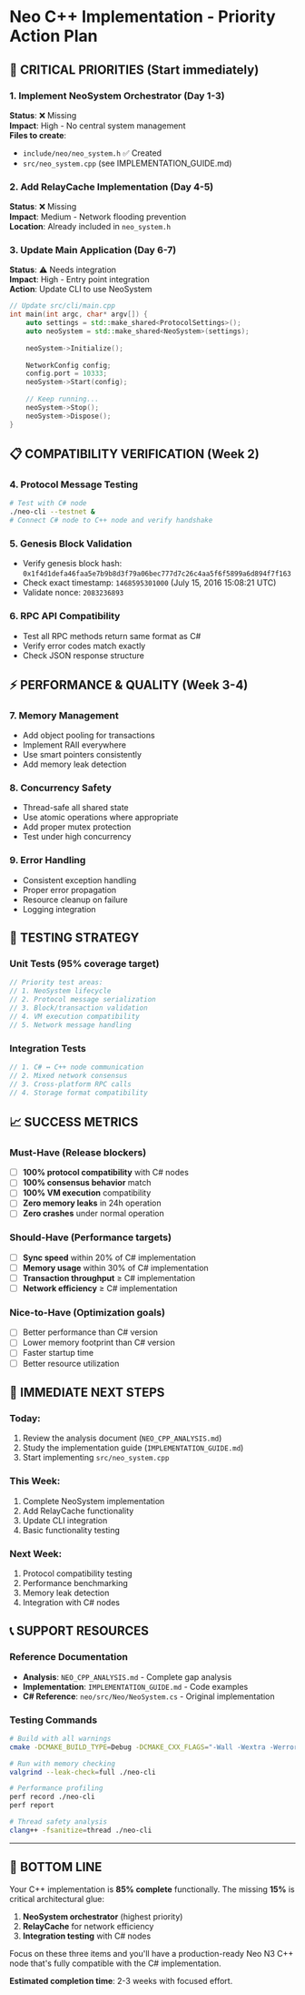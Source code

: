 # Neo C++ Implementation - Priority Action Plan

## 🚨 **CRITICAL PRIORITIES** (Start immediately)

### 1. **Implement NeoSystem Orchestrator** (Day 1-3)
**Status**: ❌ Missing  
**Impact**: High - No central system management  
**Files to create**:
- `include/neo/neo_system.h` ✅ Created
- `src/neo_system.cpp` (see IMPLEMENTATION_GUIDE.md)

### 2. **Add RelayCache Implementation** (Day 4-5) 
**Status**: ❌ Missing  
**Impact**: Medium - Network flooding prevention  
**Location**: Already included in `neo_system.h`

### 3. **Update Main Application** (Day 6-7)
**Status**: ⚠️ Needs integration  
**Impact**: High - Entry point integration  
**Action**: Update CLI to use NeoSystem

```cpp
// Update src/cli/main.cpp
int main(int argc, char* argv[]) {
    auto settings = std::make_shared<ProtocolSettings>();
    auto neoSystem = std::make_shared<NeoSystem>(settings);
    
    neoSystem->Initialize();
    
    NetworkConfig config;
    config.port = 10333;
    neoSystem->Start(config);
    
    // Keep running...
    neoSystem->Stop();
    neoSystem->Dispose();
}
```

## 📋 **COMPATIBILITY VERIFICATION** (Week 2)

### 4. **Protocol Message Testing**
```bash
# Test with C# node
./neo-cli --testnet &
# Connect C# node to C++ node and verify handshake
```

### 5. **Genesis Block Validation**
- Verify genesis block hash: `0x1f4d1defa46faa5e7b9b8d3f79a06bec777d7c26c4aa5f6f5899a6d894f7f163`
- Check exact timestamp: `1468595301000` (July 15, 2016 15:08:21 UTC)
- Validate nonce: `2083236893`

### 6. **RPC API Compatibility**
- Test all RPC methods return same format as C#
- Verify error codes match exactly
- Check JSON response structure

## ⚡ **PERFORMANCE & QUALITY** (Week 3-4)

### 7. **Memory Management**
- Add object pooling for transactions
- Implement RAII everywhere
- Use smart pointers consistently
- Add memory leak detection

### 8. **Concurrency Safety**
- Thread-safe all shared state
- Use atomic operations where appropriate  
- Add proper mutex protection
- Test under high concurrency

### 9. **Error Handling**
- Consistent exception handling
- Proper error propagation
- Resource cleanup on failure
- Logging integration

## 🧪 **TESTING STRATEGY**

### Unit Tests (95% coverage target)
```cpp
// Priority test areas:
// 1. NeoSystem lifecycle
// 2. Protocol message serialization
// 3. Block/transaction validation
// 4. VM execution compatibility
// 5. Network message handling
```

### Integration Tests
```cpp
// 1. C# ↔ C++ node communication
// 2. Mixed network consensus
// 3. Cross-platform RPC calls
// 4. Storage format compatibility
```

## 📈 **SUCCESS METRICS**

### Must-Have (Release blockers)
- [ ] **100% protocol compatibility** with C# nodes
- [ ] **100% consensus behavior** match
- [ ] **100% VM execution** compatibility  
- [ ] **Zero memory leaks** in 24h operation
- [ ] **Zero crashes** under normal operation

### Should-Have (Performance targets)
- [ ] **Sync speed** within 20% of C# implementation
- [ ] **Memory usage** within 30% of C# implementation
- [ ] **Transaction throughput** ≥ C# implementation
- [ ] **Network efficiency** ≥ C# implementation

### Nice-to-Have (Optimization goals)
- [ ] Better performance than C# version
- [ ] Lower memory footprint than C# version
- [ ] Faster startup time
- [ ] Better resource utilization

## 🔧 **IMMEDIATE NEXT STEPS**

### Today:
1. Review the analysis document (`NEO_CPP_ANALYSIS.md`)
2. Study the implementation guide (`IMPLEMENTATION_GUIDE.md`)
3. Start implementing `src/neo_system.cpp`

### This Week:
1. Complete NeoSystem implementation
2. Add RelayCache functionality
3. Update CLI integration
4. Basic functionality testing

### Next Week:
1. Protocol compatibility testing
2. Performance benchmarking  
3. Memory leak detection
4. Integration with C# nodes

## 📞 **SUPPORT RESOURCES**

### Reference Documentation
- **Analysis**: `NEO_CPP_ANALYSIS.md` - Complete gap analysis
- **Implementation**: `IMPLEMENTATION_GUIDE.md` - Code examples
- **C# Reference**: `neo/src/Neo/NeoSystem.cs` - Original implementation

### Testing Commands
```bash
# Build with all warnings
cmake -DCMAKE_BUILD_TYPE=Debug -DCMAKE_CXX_FLAGS="-Wall -Wextra -Werror" ..

# Run with memory checking
valgrind --leak-check=full ./neo-cli

# Performance profiling
perf record ./neo-cli
perf report

# Thread safety analysis
clang++ -fsanitize=thread ./neo-cli
```

---

## 🎯 **BOTTOM LINE**

Your C++ implementation is **85% complete** functionally. The missing **15%** is critical architectural glue:

1. **NeoSystem orchestrator** (highest priority)
2. **RelayCache** for network efficiency
3. **Integration testing** with C# nodes

Focus on these three items and you'll have a production-ready Neo N3 C++ node that's fully compatible with the C# implementation.

**Estimated completion time**: 2-3 weeks with focused effort.